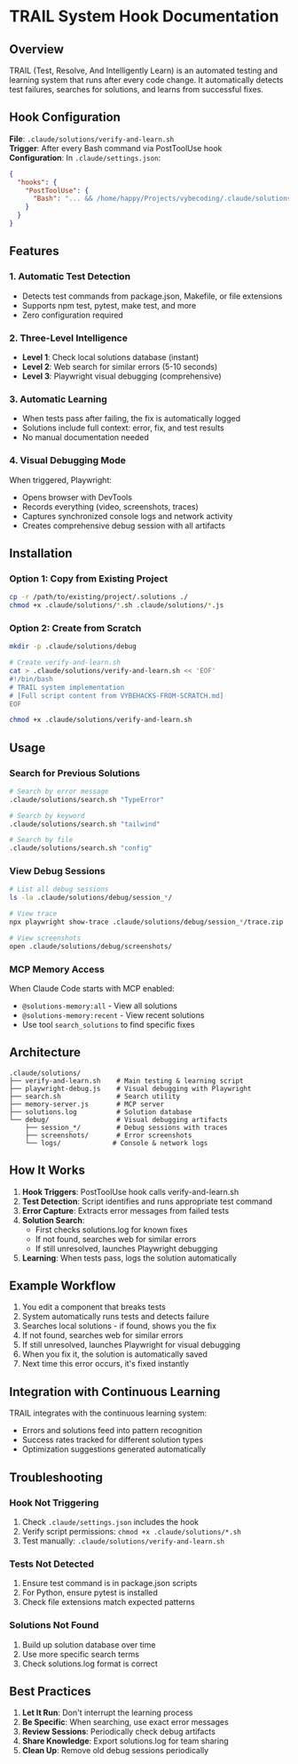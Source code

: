 # TRAIL System Hook Documentation

## Overview

TRAIL (Test, Resolve, And Intelligently Learn) is an automated testing and learning system that runs after every code change. It automatically detects test failures, searches for solutions, and learns from successful fixes.

## Hook Configuration

**File**: `.claude/solutions/verify-and-learn.sh`  
**Trigger**: After every Bash command via PostToolUse hook  
**Configuration**: In `.claude/settings.json`:

```json
{
  "hooks": {
    "PostToolUse": {
      "Bash": "... && /home/happy/Projects/vybecoding/.claude/solutions/verify-and-learn.sh && ..."
    }
  }
}
```

## Features

### 1. Automatic Test Detection
- Detects test commands from package.json, Makefile, or file extensions
- Supports npm test, pytest, make test, and more
- Zero configuration required

### 2. Three-Level Intelligence
- **Level 1**: Check local solutions database (instant)
- **Level 2**: Web search for similar errors (5-10 seconds)
- **Level 3**: Playwright visual debugging (comprehensive)

### 3. Automatic Learning
- When tests pass after failing, the fix is automatically logged
- Solutions include full context: error, fix, and test results
- No manual documentation needed

### 4. Visual Debugging Mode
When triggered, Playwright:
- Opens browser with DevTools
- Records everything (video, screenshots, traces)
- Captures synchronized console logs and network activity
- Creates comprehensive debug session with all artifacts

## Installation

### Option 1: Copy from Existing Project
```bash
cp -r /path/to/existing/project/.solutions ./
chmod +x .claude/solutions/*.sh .claude/solutions/*.js
```

### Option 2: Create from Scratch
```bash
mkdir -p .claude/solutions/debug

# Create verify-and-learn.sh
cat > .claude/solutions/verify-and-learn.sh << 'EOF'
#!/bin/bash
# TRAIL system implementation
# [Full script content from VYBEHACKS-FROM-SCRATCH.md]
EOF

chmod +x .claude/solutions/verify-and-learn.sh
```

## Usage

### Search for Previous Solutions
```bash
# Search by error message
.claude/solutions/search.sh "TypeError"

# Search by keyword
.claude/solutions/search.sh "tailwind"

# Search by file
.claude/solutions/search.sh "config"
```

### View Debug Sessions
```bash
# List all debug sessions
ls -la .claude/solutions/debug/session_*/

# View trace
npx playwright show-trace .claude/solutions/debug/session_*/trace.zip

# View screenshots
open .claude/solutions/debug/screenshots/
```

### MCP Memory Access
When Claude Code starts with MCP enabled:
- `@solutions-memory:all` - View all solutions
- `@solutions-memory:recent` - View recent solutions
- Use tool `search_solutions` to find specific fixes

## Architecture

```
.claude/solutions/
├── verify-and-learn.sh    # Main testing & learning script
├── playwright-debug.js    # Visual debugging with Playwright
├── search.sh              # Search utility
├── memory-server.js       # MCP server
├── solutions.log          # Solution database
└── debug/                 # Visual debugging artifacts
    ├── session_*/         # Debug sessions with traces
    ├── screenshots/       # Error screenshots
    └── logs/             # Console & network logs
```

## How It Works

1. **Hook Triggers**: PostToolUse hook calls verify-and-learn.sh
2. **Test Detection**: Script identifies and runs appropriate test command
3. **Error Capture**: Extracts error messages from failed tests
4. **Solution Search**: 
   - First checks solutions.log for known fixes
   - If not found, searches web for similar errors
   - If still unresolved, launches Playwright debugging
5. **Learning**: When tests pass, logs the solution automatically

## Example Workflow

1. You edit a component that breaks tests
2. System automatically runs tests and detects failure
3. Searches local solutions - if found, shows you the fix
4. If not found, searches web for similar errors
5. If still unresolved, launches Playwright for visual debugging
6. When you fix it, the solution is automatically saved
7. Next time this error occurs, it's fixed instantly

## Integration with Continuous Learning

TRAIL integrates with the continuous learning system:
- Errors and solutions feed into pattern recognition
- Success rates tracked for different solution types
- Optimization suggestions generated automatically

## Troubleshooting

### Hook Not Triggering
1. Check `.claude/settings.json` includes the hook
2. Verify script permissions: `chmod +x .claude/solutions/*.sh`
3. Test manually: `.claude/solutions/verify-and-learn.sh`

### Tests Not Detected
1. Ensure test command is in package.json scripts
2. For Python, ensure pytest is installed
3. Check file extensions match expected patterns

### Solutions Not Found
1. Build up solution database over time
2. Use more specific search terms
3. Check solutions.log format is correct

## Best Practices

1. **Let It Run**: Don't interrupt the learning process
2. **Be Specific**: When searching, use exact error messages
3. **Review Sessions**: Periodically check debug artifacts
4. **Share Knowledge**: Export solutions.log for team sharing
5. **Clean Up**: Remove old debug sessions periodically
